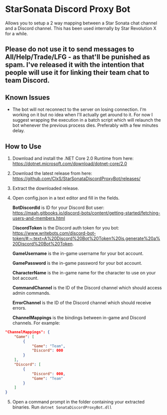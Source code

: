 # StarSonata Discord Proxy Bot

Allows you to setup a 2 way mapping between a Star Sonata chat channel and a Discord channel. This has been used internally by Star Revolution X for a while.

## Please do not use it to send messages to All/Help/Trade/LFG - as that'll be punished as spam. I've released it with the intention that people will use it for linking their team chat to team Discord.

## Known Issues

- The bot will not reconnect to the server on losing connection. I'm working on it but no idea when I'll actually get around to it. For now I suggest wrapping the execution in a batch script which will relaunch the bot whenever the previous process dies. Preferably with a few minutes delay.

## How to Use

1) Download and install the .NET Core 2.0 Runtime from here: https://dotnet.microsoft.com/download/dotnet-core/2.0

2) Download the latest release from here: https://github.com/ClxS/StarSonataDiscordProxyBot/releases/

3) Extract the downloaded release.

4) Open config.json in a text editor and fill in the fields.

    **BotDiscordId** is ID for your Discord Bot user: https://maah.gitbooks.io/discord-bots/content/getting-started/fetching-users-and-members.html

    D**iscordToken** is the Discord auth token for you bot: https://www.writebots.com/discord-bot-token/#:~:text=A%20Discord%20Bot%20Token%20is,generate%20a%20Discord%20Bot%20Token.

    **GameUsername** is the in-game username for your bot account.
    
    **GamePassword** is the in-game password for your bot account.
    
    **CharacterName** is the in-game name for the character to use on your bot account.
    
    **CommandChannel** is the ID of the Discord channel which should access admin commands.
    
    **ErrorChannel** is the ID of the Discord channel which should receive errors.
    
    **ChannelMappings** is the bindings between in-game and Discord channels. For example:
```json
"ChannelMappings": {
	"Game": [
		{
			"Game": "Team",
			"Discord": 000
		}
	],
	"Discord": [
		{
			"Discord": 000,
			"Game": "Team"
		}
	]
}
```

5) Open a command prompt in the folder containing your extracted binaries. Run `dotnet SonataDiscordProxyBot.dll`
